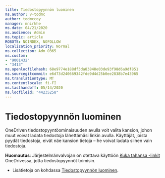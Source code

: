 ```yaml
---
title: Tiedostopyynnön luominen
ms.author: v-todmc
author: todmccoy
manager: mnirkhe
ms.date: 04/21/2020
ms.audience: Admin
ms.topic: article
ROBOTS: NOINDEX, NOFOLLOW
localization_priority: Normal
ms.collection: Adm_O365
ms.custom:
- "9001432"
- "3413"
ms.openlocfilehash: 68e9774e188df3da83848e03de93f98d6a9df851
ms.sourcegitcommit: e6d73d240669342fde9d4d25b0ee2838b7e43965
ms.translationtype: MT
ms.contentlocale: fi-FI
ms.lasthandoff: 05/14/2020
ms.locfileid: "44235258"
---
```

# <a name="how-to-create-a-file-request"></a>Tiedostopyynnön luominen

OneDriven tiedostopyyntöominaisuuden avulla voit valita kansion, johon muut voivat ladata tiedostoja lähettämäsi linkin avulla. Käyttäjät, joista pyydät tiedostoja, eivät näe kansion tietoja – he voivat ladata siihen vain tiedostoja.

**Huomautus**: Järjestelmänvalvojan on otettava käyttöön [Kuka tahansa -linkit](https://docs.microsoft.com/sharepoint/turn-external-sharing-on-or-off) OneDrivessa, jotta tiedostopyynnöt toimisin.

- Lisätietoja on kohdassa [Tiedostopyynnön luominen](https://support.office.com/article/create-a-file-request-f54aa7f8-2589-4421-b351-d415fc3b83af).
